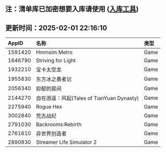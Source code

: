 ## 注：清单库已加密想要入库请使用 ([入库工具](https://github.com/BlankTMing/ManifestAutoUpdate/releases))

## 更新时间：2025-02-01 22:16:10
| AppID | 名称 | 类型  |
| :-------------------- | :----------------------------- | :----------- |
| 1591420 | Hmmsim Metro| Game |
| 1646790 | Striving for Light| Game |
| 1932210 | 宝卡太空龙| Game |
| 1955830 | 东方冰之勇者记| Game |
| 2056340 | 抑郁的房间| Game |
| 2144270 | 自在逍遥：风起(Tales of TianYuan Dynasty)| Game |
| 2275940 | Rogue Hex| Game |
| 3002840 | 荒古战纪| Game |
| 2791030 | Backrooms:Rebirth| Game |
| 2761610 | 异世界创造者| Game |
| 2890830 | Streamer Life Simulator 2| Game |
